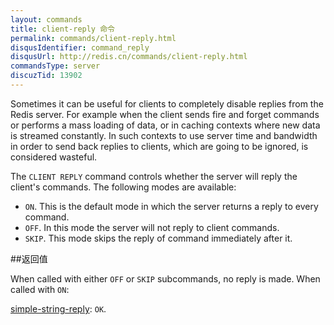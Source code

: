 ```yaml
---
layout: commands
title: client-reply 命令
permalink: commands/client-reply.html
disqusIdentifier: command_reply
disqusUrl: http://redis.cn/commands/client-reply.html
commandsType: server
discuzTid: 13902
---
```


Sometimes it can be useful for clients to completely disable replies from the Redis server. For example when the client sends fire and forget commands or performs a mass loading of data, or in caching contexts where new data is streamed constantly. In such contexts to use server time and bandwidth in order to send back replies to clients, which are going to be ignored, is considered wasteful.

The `CLIENT REPLY` command controls whether the server will reply the client's commands. The following modes are available:

* `ON`. This is the default mode in which the server returns a reply to every command.
* `OFF`. In this mode the server will not reply to client commands.
* `SKIP`. This mode skips the reply of command immediately after it.

##返回值

When called with either `OFF` or `SKIP` subcommands, no reply is made. When called with `ON`:

[simple-string-reply](/topics/protocol.html#simple-string-reply): `OK`.


